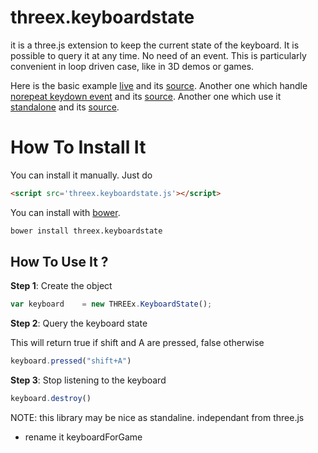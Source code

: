 threex.keyboardstate
====================

it is a three.js extension to keep the current state of the keyboard.
It is possible to query it at any time. No need of an event.
This is particularly convenient in loop driven case, like in
3D demos or games.

Here is the basic example 
[live](http://jeromeetienne.github.io/threex/src/threex.keyboardstate/examples/basic.html)
 and its 
[source](https://github.com/jeromeetienne/threex/blob/master/src/threex.keyboardstate/examples/basic.html).
Another one which handle [norepeat keydown event](http://jeromeetienne.github.io/threex/src/threex.keyboardstate/examples/norepeatkeydown.html)
 and its 
[source](https://github.com/jeromeetienne/threex/blob/master/src/threex.keyboardstate/examples/norepeatkeydown.html).
Another one which use it [standalone](http://jeromeetienne.github.io/threex/src/threex.keyboardstate/examples/standalone.html)
 and its 
[source](https://github.com/jeromeetienne/threex/blob/master/src/threex.keyboardstate/examples/standalone.html).

How To Install It
=================

You can install it manually. Just do 

```html
<script src='threex.keyboardstate.js'></script>
```

You can install with [bower](http://bower.io/).

```bash
bower install threex.keyboardstate
```

## How To Use It ? 

**Step 1**: Create the object

```javascript
var keyboard	= new THREEx.KeyboardState();
```

**Step 2**: Query the keyboard state

This will return true if shift and A are pressed, false otherwise

```javascript
keyboard.pressed("shift+A")
```

**Step 3**: Stop listening to the keyboard

```javascript
keyboard.destroy()
```

NOTE: this library may be nice as standaline. independant from three.js
- rename it keyboardForGame
